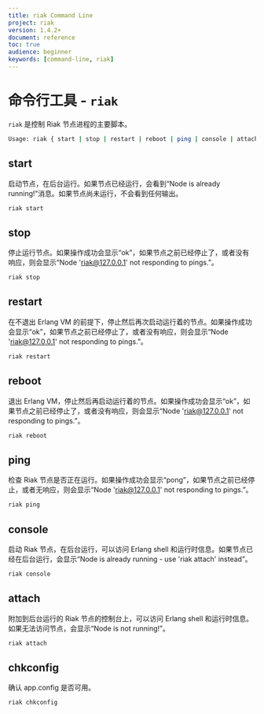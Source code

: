 ```yaml
---
title: riak Command Line
project: riak
version: 1.4.2+
document: reference
toc: true
audience: beginner
keywords: [command-line, riak]
---
```


# 命令行工具 - `riak`

`riak` 是控制 Riak 节点进程的主要脚本。

```bash
Usage: riak { start | stop | restart | reboot | ping | console | attach | chkconfig }
```

## start

启动节点，在后台运行。如果节点已经运行，会看到“Node is already running!”消息。如果节点尚未运行，不会看到任何输出。

```bash
riak start
```

## stop

停止运行节点。如果操作成功会显示“ok”，如果节点之前已经停止了，或者没有响应，则会显示“Node 'riak@127.0.0.1' not responding to pings.”。

```bash
riak stop
```

## restart

在不退出 Erlang VM 的前提下，停止然后再次启动运行着的节点。如果操作成功会显示“ok”，如果节点之前已经停止了，或者没有响应，则会显示“Node 'riak@127.0.0.1' not responding to pings.”。

```bash
riak restart
```

## reboot

退出 Erlang VM，停止然后再启动运行着的节点。如果操作成功会显示“ok”，如果节点之前已经停止了，或者没有响应，则会显示“Node 'riak@127.0.0.1' not responding to pings.”。

```bash
riak reboot
```

## ping

检查 Riak 节点是否正在运行。如果操作成功会显示“pong”，如果节点之前已经停止，或者无响应，则会显示“Node 'riak@127.0.0.1' not responding to pings.”。

```bash
riak ping
```

## console

启动 Riak 节点，在后台运行，可以访问 Erlang shell 和运行时信息。如果节点已经在后台运行，会显示“Node is already running - use 'riak attach' instead”。

```bash
riak console
```

## attach

附加到后台运行的 Riak 节点的控制台上，可以访问 Erlang shell 和运行时信息。如果无法访问节点，会显示“Node is not running!”。

```bash
riak attach
```

## chkconfig

确认 app.config 是否可用。

```bash
riak chkconfig
```
